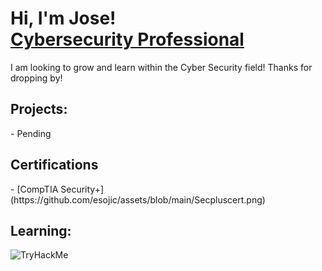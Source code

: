 <h1>Hi, I'm Jose! <br/><a href="https://www.linkedin.com/in/esojic/">Cybersecurity Professional</a></h1>
I am looking to grow and learn within the Cyber Security field! Thanks for dropping by!
<h2>Projects:</h2>
- Pending
<h2>Certifications</h2>
- [CompTIA Security+](https://github.com/esojic/assets/blob/main/Secpluscert.png)
<h2>Learning:</h2>
<img src="https://tryhackme-badges.s3.amazonaws.com/VITChaDb.png" alt="TryHackMe">
